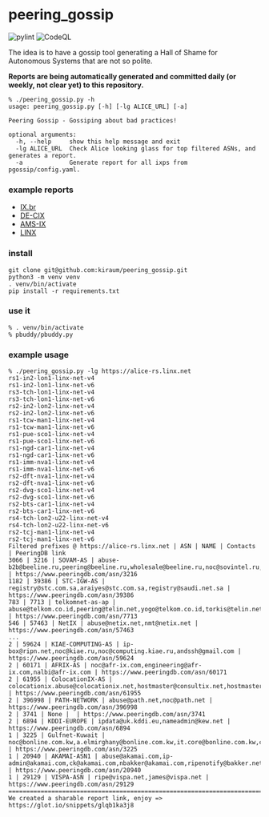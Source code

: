# peering_gossip

![pylint](https://github.com/kiraum/peering_gossip/actions/workflows/pylint.yml/badge.svg)
![CodeQL](https://github.com/kiraum/peering_gossip/actions/workflows/github-code-scanning/codeql/badge.svg)

The idea is to have a gossip tool generating a Hall of Shame for Autonomous Systems that are not so polite.

**Reports are being automatically generated and committed daily (or weekly, not clear yet) to this repository.**

```
% ./peering_gossip.py -h
usage: peering_gossip.py [-h] [-lg ALICE_URL] [-a]

Peering Gossip - Gossiping about bad practices!

optional arguments:
  -h, --help     show this help message and exit
  -lg ALICE_URL  Check Alice looking glass for top filtered ASNs, and generates a report.
  -a             Generate report for all ixps from pgossip/config.yaml.
```

### example reports
- [IX.br](reports/lg.ix.br.txt)
- [DE-CIX](reports/lg.de-cix.net.txt)
- [AMS-IX](reports/lg.ams-ix.net.txt)
- [LINX](reports/alice-rs.linx.net.txt)

### install
```
git clone git@github.com:kiraum/peering_gossip.git
python3 -m venv venv
. venv/bin/activate
pip install -r requirements.txt
```

### use it
```
% . venv/bin/activate
% pbuddy/pbuddy.py
```

### example usage
```
% ./peering_gossip.py -lg https://alice-rs.linx.net
rs1-in2-lon1-linx-net-v4
rs1-in2-lon1-linx-net-v6
rs3-tch-lon1-linx-net-v4
rs3-tch-lon1-linx-net-v6
rs2-in2-lon2-linx-net-v4
rs2-in2-lon2-linx-net-v6
rs1-tcw-man1-linx-net-v4
rs1-tcw-man1-linx-net-v6
rs1-pue-sco1-linx-net-v4
rs1-pue-sco1-linx-net-v6
rs1-ngd-car1-linx-net-v4
rs1-ngd-car1-linx-net-v6
rs1-imm-nva1-linx-net-v4
rs1-imm-nva1-linx-net-v6
rs2-dft-nva1-linx-net-v4
rs2-dft-nva1-linx-net-v6
rs2-dvg-sco1-linx-net-v4
rs2-dvg-sco1-linx-net-v6
rs2-bts-car1-linx-net-v4
rs2-bts-car1-linx-net-v6
rs4-tch-lon2-u22-linx-net-v4
rs4-tch-lon2-u22-linx-net-v6
rs2-tcj-man1-linx-net-v4
rs2-tcj-man1-linx-net-v6
Filtered prefixes @ https://alice-rs.linx.net | ASN | NAME | Contacts | PeeringDB link
3066 | 3216 | SOVAM-AS | abuse-b2b@beeline.ru,peering@beeline.ru,wholesale@beeline.ru,noc@sovintel.ru,noc@beeline.ru | https://www.peeringdb.com/asn/3216
1182 | 39386 | STC-IGW-AS | registry@stc.com.sa,araiyes@stc.com.sa,registry@saudi.net.sa | https://www.peeringdb.com/asn/39386
783 | 7713 | telkomnet-as-ap | abuse@telkom.co.id,peering@telin.net,yogo@telkom.co.id,torkis@telin.net | https://www.peeringdb.com/asn/7713
546 | 57463 | NetIX | abuse@netix.net,nmt@netix.net | https://www.peeringdb.com/asn/57463
...
2 | 59624 | KIAE-COMPUTING-AS | ip-box@ripn.net,noc@kiae.ru,noc@computing.kiae.ru,andssh@gmail.com | https://www.peeringdb.com/asn/59624
2 | 60171 | AFRIX-AS | noc@afr-ix.com,engineering@afr-ix.com,nalbi@afr-ix.com | https://www.peeringdb.com/asn/60171
2 | 61955 | ColocationIX-AS | colocationix.abuse@colocationix.net,hostmaster@consultix.net,hostmaster@colocationix.net | https://www.peeringdb.com/asn/61955
2 | 396998 | PATH-NETWORK | abuse@path.net,noc@path.net | https://www.peeringdb.com/asn/396998
2 | 3741 | None |  | https://www.peeringdb.com/asn/3741
2 | 6894 | KDDI-EUROPE | ipdata@uk.kddi.eu,nameadmin@kew.net | https://www.peeringdb.com/asn/6894
1 | 3225 | Gulfnet-Kuwait | noc@bonline.com.kw,a.elmirghany@bonline.com.kw,it.core@bonline.com.kw,core@bonline.com.kw | https://www.peeringdb.com/asn/3225
1 | 20940 | AKAMAI-ASN1 | abuse@akamai.com,ip-admin@akamai.com,ck@akamai.com,nbakker@akamai.com,ripenotify@bakker.net,rmullall@akamai.com,registry@4l.ie,cdabanog@akamai.com | https://www.peeringdb.com/asn/20940
1 | 29129 | VISPA-ASN | ripe@vispa.net,james@vispa.net | https://www.peeringdb.com/asn/29129
================================================================================
We created a sharable report link, enjoy => https://glot.io/snippets/glqb1ka3j8

```
